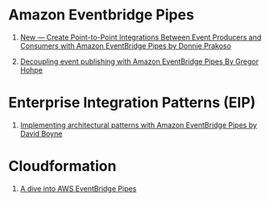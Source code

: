 <h1>Amazon Eventbridge Pipes</h1>

1. [New — Create Point-to-Point Integrations Between Event Producers and Consumers with Amazon EventBridge Pipes by Donnie Prakoso](https://aws.amazon.com/blogs/aws/new-create-point-to-point-integrations-between-event-producers-and-consumers-with-amazon-eventbridge-pipes/)

3. [Decoupling event publishing with Amazon EventBridge Pipes By Gregor Hohpe](https://aws.amazon.com/blogs/compute/decoupling-event-publishing-with-amazon-eventbridge-pipes/)

# Enterprise Integration Patterns (EIP)

1. [Implementing architectural patterns with Amazon EventBridge Pipes by David Boyne](https://aws.amazon.com/blogs/compute/implementing-architectural-patterns-with-amazon-eventbridge-pipes/)

# Cloudformation

1. [A dive into AWS EventBridge Pipes](https://www.alexkearns.co.uk/articles/eventbridge-pipes-deep-dive)